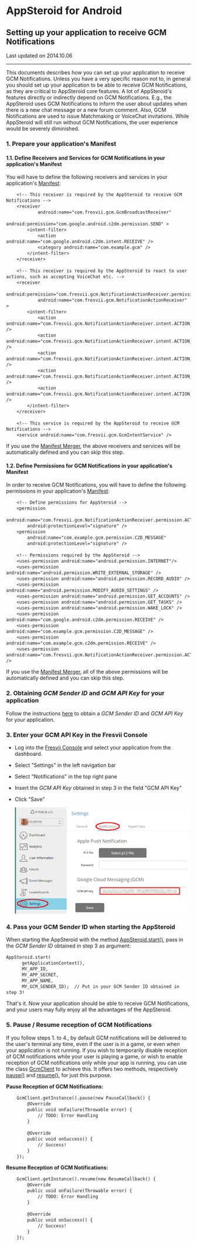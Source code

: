 
# AppSteroid for Android

## Setting up your application to receive GCM Notifications

Last updated on 2014.10.06

---

This documents describes how you can set up your application to receive GCM Notifications. Unless you have a very specific reason not to, in general you should set up your application to be able to receive GCM Notifications, as they are critical to AppSteroid core features. A lot of AppSteroid's features directly or indirectly depend on GCM Notifications. E.g., the AppSteroid uses GCM Notifications to inform the user about updates when there is a new chat message or a new forum comment. Also, GCM Notifications are used to issue Matchmaking or VoiceChat invitations. While AppSteroid will still run without GCM Notifications, the user experience would be severely diminished.


### 1. Prepare your application's Manifest

#### 1.1. Define Receivers and Services for GCM Notifications in your application's Manifest

You will have to define the following receivers and services in your application's [Manifest](./Manifest.md):

        <!-- This receiver is required by the AppSteroid to receive GCM Notifications -->
        <receiver
                android:name="com.fresvii.gcm.GcmBroadcastReceiver"
                android:permission="com.google.android.c2dm.permission.SEND" >
            <intent-filter>
                <action android:name="com.google.android.c2dm.intent.RECEIVE" />
                <category android:name="com.example.gcm" />
            </intent-filter>
        </receiver>
        
        <!-- This receiver is required by the AppSteroid to react to user actions, such as accepting VoiceChat etc. -->
        <receiver
                android:permission="com.fresvii.gcm.NotificationActionReceiver.permission.ACTION_RECEIVER"
                android:name="com.fresvii.gcm.NotificationActionReceiver" >
            <intent-filter>
                <action android:name="com.fresvii.gcm.NotificationActionReceiver.intent.ACTION_ACCEPT_FRIEND_REQUEST" />
                <action android:name="com.fresvii.gcm.NotificationActionReceiver.intent.ACTION_HIDE_FRIEND_REQUEST" />
                <action android:name="com.fresvii.gcm.NotificationActionReceiver.intent.ACTION_ACCEPT_VOICE_CHAT" />
                <action android:name="com.fresvii.gcm.NotificationActionReceiver.intent.ACTION_CLEAR_NOTIFICATION" />
                <action android:name="com.fresvii.gcm.NotificationActionReceiver.intent.ACTION_ACCEPT_GAME_INVITATION" />
            </intent-filter>
        </receiver>
        
        <!-- This service is required by the AppSteroid to receive GCM Notifications -->
        <service android:name="com.fresvii.gcm.GcmIntentService" />

 If you use the [Manifest Merger](./Manifest.md#ManifestMerger), the above receivers and services will be automatically defined and you can skip this step.


#### 1.2. Define Permissions  for GCM Notifications in your application's Manifest

In order to receive GCM Notifications, you will have to define the following permissions in your application's [Manifest](./Manifest.md):

        <!-- Define permissions for AppSteroid -->
        <permission
            android:name="com.fresvii.gcm.NotificationActionReceiver.permission.ACTION_RECEIVER"
            android:protectionLevel="signature" />
        <permission
            android:name="com.example.gcm.permission.C2D_MESSAGE"
            android:protectionLevel="signature" />
        
        <!-- Permissions required by the AppSteroid -->
        <uses-permission android:name="android.permission.INTERNET"/>
        <uses-permission android:name="android.permission.WRITE_EXTERNAL_STORAGE" />
        <uses-permission android:name="android.permission.RECORD_AUDIO" />
        <uses-permission android:name="android.permission.MODIFY_AUDIO_SETTINGS" />
        <uses-permission android:name="android.permission.GET_ACCOUNTS" />
        <uses-permission android:name="android.permission.GET_TASKS" />
        <uses-permission android:name="android.permission.WAKE_LOCK" />   
        <uses-permission android:name="com.google.android.c2dm.permission.RECEIVE" />
        <uses-permission android:name="com.example.gcm.permission.C2D_MESSAGE" />
        <uses-permission android:name="com.example.gcm.c2dm.permission.RECEIVE" />
        <uses-permission android:name="com.fresvii.gcm.NotificationActionReceiver.permission.ACTION_RECEIVER" />

If you use the [Manifest Merger](./Manifest.md#ManifestMerger), all of the above permissions will be automatically defined and you can skip this step.


### 2. Obtaining *GCM Sender ID* and *GCM API Key* for your application

Follow the instructions [here](https://developer.android.com/google/gcm/gs.html) to obtain a *GCM Sender ID* and *GCM API Key* for your application.


### 3. Enter your GCM API Key in the Fresvii Console

- Log into the [Fresvii Console](https://fresvii.com) and select your application from the dashboard.
- Select "Settings" in the left navigation bar
- Select "Notifications" in the top right pane
- Insert the *GCM API Key* obtained in step 3 in the field "GCM API Key"
- Click "Save"

  ![](../Images/FresviiConsoleGcm.png)


### 4. Pass your GCM Sender ID when starting the AppSteroid

When starting the AppSteroid with the method [AppSteroid.start()](../ReferenceManual/AndroidSDK.md#com_fresvii_AppSteroid_void_start_Context_String_String_String_String), pass in the *GCM Sender ID* obtained in step 3 as argument:

    AppSteroid.start(
          getApplicationContext(),
          MY_APP_ID,
          MY_APP_SECRET,
          MY_APP_NAME,
          MY_GCM_SENDER_ID);  // Put in your GCM Sender ID obtained in step 3!

That's it. Now your application should be able to receive GCM Notifications, and your users may fully enjoy all the advantages of the AppSteroid.
          

### 5. Pause / Resume reception of GCM Notifications

If you follow steps 1. to 4., by default GCM notifications will be delivered to the user's terminal any time, even if the user is in a game, or even when your application is not running. If you wish to temporarily disable reception of GCM notifications while your user is playing a game, or wish to enable reception of GCM notifications only while your app is running, you can use the class [GcmClient](../ReferenceManual/GcmClient.md) to achieve this. It offers two methods, respectively [pause()](../ReferenceManual/GcmClient.md#com_fresvii_gcm_GcmClient_void_pause_GcmClient_PauseCallback) and [resume()](../ReferenceManual/GcmClient.md#com_fresvii_gcm_GcmClient_void_resume_GcmClient_ResumeCallback), for just this purpose.

**Pause Reception of GCM Notifications:**

    	GcmClient.getInstance().pause(new PauseCallback() {
			@Override
			public void onFailure(Throwable error) {
				// TODO: Error Handling
			}
			
			@Override
			public void onSuccess() {
				// Success!
			}
		});
		

**Resume Reception of GCM Notifications:**

    	GcmClient.getInstance().resume(new ResumeCallback() {
			@Override
			public void onFailure(Throwable error) {
				// TODO: Error Handling
			}
			
			@Override
			public void onSuccess() {
				// Success!
			}
		});

